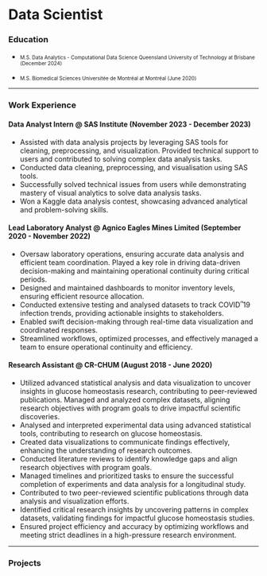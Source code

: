 

# Data Scientist

### Education
- <span style="font-size: 10px;">M.S. Data Analytics - Computational Data Science  Queensland University of Technology at Brisbane (December 2024)</span>

- <span style="font-size: 10px;">M.S. Biomedical Sciences Universitée de Montréal at Montréal (June 2020)</span>
  
---
### Work Experience

#### Data Analyst Intern @ SAS Institute (November 2023 - December 2023)
-	Assisted with data analysis projects by leveraging SAS tools for cleaning, preprocessing, and visualization. Provided technical support to users and contributed to solving complex data analysis tasks.
-	Conducted data cleaning, preprocessing, and visualisation using SAS tools.
-	Successfully solved technical issues from users while demonstrating mastery of visual analytics to solve data analysis tasks.
-	Won a Kaggle data analysis contest, showcasing advanced analytical and problem-solving skills.

#### Lead Laboratory Analyst @ Agnico Eagles Mines Limited (September 2020 - November 2022)
-	Oversaw laboratory operations, ensuring accurate data analysis and efficient team coordination. Played a key role in driving data-driven decision-making and maintaining operational continuity during critical periods.
-	Designed and maintained dashboards to monitor inventory levels, ensuring efficient resource allocation.
-	Conducted extensive testing and analysed datasets to track COVID՞19 infection trends, providing actionable insights to stakeholders.
-	Enabled swift decision-making through real-time data visualization and coordinated responses.
-	Streamlined workflows, optimized processes, and effectively managed a team to ensure operational continuity and efficiency.

#### Research Assistant @ CR-CHUM (August 2018 - June 2020)
-	Utilized advanced statistical analysis and data visualization to uncover insights in glucose homeostasis research, contributing to peer-reviewed publications. Managed and analyzed complex datasets, aligning research objectives with program goals to drive impactful scientific discoveries.
-	Analysed and interpreted experimental data using advanced statistical tools, contributing to research on glucose homeostasis.
-	Created data visualizations to communicate findings effectively, enhancing the understanding of research outcomes.
-	Conducted literature reviews to identify knowledge gaps and align research objectives with program goals.
-	Managed timelines and prioritized tasks to ensure the successful completion of experiments and data analysis for a longitudinal study.
-	Contributed to two peer-reviewed scientific publications through data analysis and visualization efforts.
-	Identified critical research insights by uncovering patterns in complex datasets, validating findings for impactful glucose homeostasis studies.
-	Ensured project efficiency and accuracy by optimizing workflows and meeting strict deadlines in a high-pressure research environment.

---
### Projects

